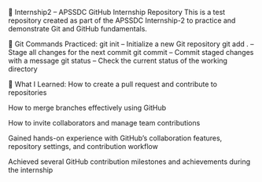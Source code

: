 🚀 Internship2 – APSSDC GitHub Internship Repository
This is a test repository created as part of the APSSDC Internship-2 to practice and demonstrate Git and GitHub fundamentals.

🔧 Git Commands Practiced:
git init – Initialize a new Git repository
git add . – Stage all changes for the next commit
git commit – Commit staged changes with a message
git status – Check the current status of the working directory

🌟 What I Learned:
How to create a pull request and contribute to repositories

How to merge branches effectively using GitHub

How to invite collaborators and manage team contributions

Gained hands-on experience with GitHub’s collaboration features, repository settings, and contribution workflow

Achieved several GitHub contribution milestones and achievements during the internship
